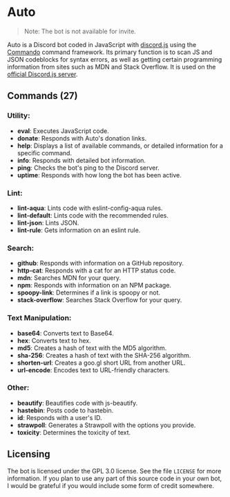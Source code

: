 # Auto

> Note: The bot is not available for invite.

Auto is a Discord bot coded in JavaScript with
[discord.js](https://discord.js.org/) using the
[Commando](https://github.com/discordjs/Commando) command framework. Its primary
function is to scan JS and JSON codeblocks for syntax errors, as well as getting
certain programming information from sites such as MDN and Stack Overflow. It is
used on the [official Discord.js server](https://discord.gg/bRCvFy9).

## Commands (27)
### Utility:

* **eval**: Executes JavaScript code.
* **donate**: Responds with Auto's donation links.
* **help**: Displays a list of available commands, or detailed information for a specific command.
* **info**: Responds with detailed bot information.
* **ping**: Checks the bot's ping to the Discord server.
* **uptime**: Responds with how long the bot has been active.

### Lint:

* **lint-aqua**: Lints code with eslint-config-aqua rules.
* **lint-default**: Lints code with the recommended rules.
* **lint-json**: Lints JSON.
* **lint-rule**: Gets information on an eslint rule.

### Search:

* **github**: Responds with information on a GitHub repository.
* **http-cat**: Responds with a cat for an HTTP status code.
* **mdn**: Searches MDN for your query.
* **npm**: Responds with information on an NPM package.
* **spoopy-link**: Determines if a link is spoopy or not.
* **stack-overflow**: Searches Stack Overflow for your query.

### Text Manipulation:

* **base64**: Converts text to Base64.
* **hex**: Converts text to hex.
* **md5**: Creates a hash of text with the MD5 algorithm.
* **sha-256**: Creates a hash of text with the SHA-256 algorithm.
* **shorten-url**: Creates a goo.gl short URL from another URL.
* **url-encode**: Encodes text to URL-friendly characters.

### Other:

* **beautify**: Beautifies code with js-beautify.
* **hastebin**: Posts code to hastebin.
* **id**: Responds with a user's ID.
* **strawpoll**: Generates a Strawpoll with the options you provide.
* **toxicity**: Determines the toxicity of text.

## Licensing
The bot is licensed under the GPL 3.0 license. See the file `LICENSE` for more
information. If you plan to use any part of this source code in your own bot, I
would be grateful if you would include some form of credit somewhere.
